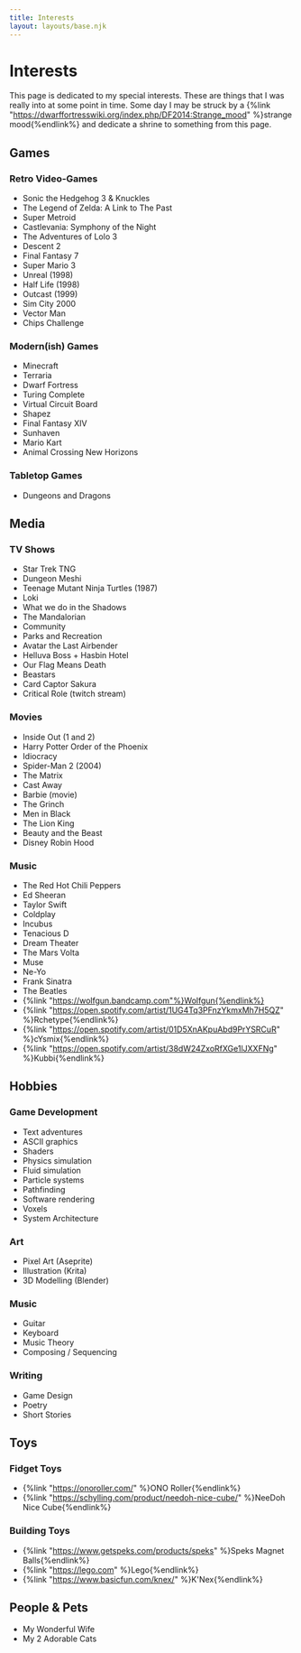 ```yaml
---
title: Interests
layout: layouts/base.njk
---
```


# Interests

This page is dedicated to my special interests. These are things that I was really into at some point in time. Some day I may be struck by a {%link "https://dwarffortresswiki.org/index.php/DF2014:Strange_mood" %}strange mood{%endlink%} and dedicate a shrine to something from this page.

## Games
### Retro Video-Games
- Sonic the Hedgehog 3 & Knuckles
- The Legend of Zelda: A Link to The Past
- Super Metroid
- Castlevania: Symphony of the Night
- The Adventures of Lolo 3
- Descent 2
- Final Fantasy 7
- Super Mario 3
- Unreal (1998)
- Half Life (1998)
- Outcast (1999)
- Sim City 2000
- Vector Man
- Chips Challenge
### Modern(ish) Games
- Minecraft
- Terraria
- Dwarf Fortress
- Turing Complete
- Virtual Circuit Board
- Shapez
- Final Fantasy XIV
- Sunhaven
- Mario Kart
- Animal Crossing New Horizons
### Tabletop Games
- Dungeons and Dragons

## Media
### TV Shows
- Star Trek TNG
- Dungeon Meshi
- Teenage Mutant Ninja Turtles (1987)
- Loki
- What we do in the Shadows
- The Mandalorian
- Community
- Parks and Recreation
- Avatar the Last Airbender
- Helluva Boss + Hasbin Hotel
- Our Flag Means Death
- Beastars
- Card Captor Sakura
- Critical Role (twitch stream)
### Movies
- Inside Out (1 and 2)
- Harry Potter Order of the Phoenix
- Idiocracy
- Spider-Man 2 (2004)
- The Matrix
- Cast Away
- Barbie (movie)
- The Grinch
- Men in Black
- The Lion King
- Beauty and the Beast
- Disney Robin Hood
### Music
- The Red Hot Chili Peppers
- Ed Sheeran
- Taylor Swift
- Coldplay
- Incubus
- Tenacious D
- Dream Theater
- The Mars Volta
- Muse
- Ne-Yo
- Frank Sinatra
- The Beatles
- {%link "https://wolfgun.bandcamp.com"%}Wolfgun{%endlink%}
- {%link "https://open.spotify.com/artist/1UG4Tq3PFnzYkmxMh7H5QZ" %}Rchetype{%endlink%}
- {%link "https://open.spotify.com/artist/01D5XnAKpuAbd9PrYSRCuR" %}cYsmix{%endlink%}
- {%link "https://open.spotify.com/artist/38dW24ZxoRfXGe1lJXXFNg" %}Kubbi{%endlink%}

## Hobbies
### Game Development
- Text adventures
- ASCII graphics
- Shaders
- Physics simulation
- Fluid simulation
- Particle systems
- Pathfinding
- Software rendering
- Voxels
- System Architecture
### Art
- Pixel Art (Aseprite)
- Illustration (Krita)
- 3D Modelling (Blender)
### Music
- Guitar
- Keyboard
- Music Theory
- Composing / Sequencing
### Writing
- Game Design
- Poetry
- Short Stories

## Toys
### Fidget Toys
- {%link "https://onoroller.com/" %}ONO Roller{%endlink%}
- {%link "https://schylling.com/product/needoh-nice-cube/" %}NeeDoh Nice Cube{%endlink%}
### Building Toys
- {%link "https://www.getspeks.com/products/speks" %}Speks Magnet Balls{%endlink%}
- {%link "https://lego.com" %}Lego{%endlink%}
- {%link "https://www.basicfun.com/knex/" %}K'Nex{%endlink%}

## People & Pets
- My Wonderful Wife
- My 2 Adorable Cats